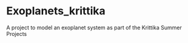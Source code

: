 # Exoplanets_krittika
A project to model an exoplanet system as part of the Krittika Summer Projects
